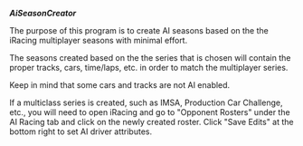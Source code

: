 ***AiSeasonCreator***

The purpose of this program is to create AI seasons based on the the iRacing multiplayer seasons with minimal effort.

The seasons created based on the the series that is chosen will contain the proper tracks, cars, time/laps, etc. in 
order to match the multiplayer series.

Keep in mind that some cars and tracks are not AI enabled.

If a multiclass series is created, such as IMSA, Production Car Challenge, etc., you will need 
to open iRacing and go to "Opponent Rosters" under the AI Racing tab and click on the newly created roster. 
Click "Save Edits" at the bottom right to set AI driver attributes.
